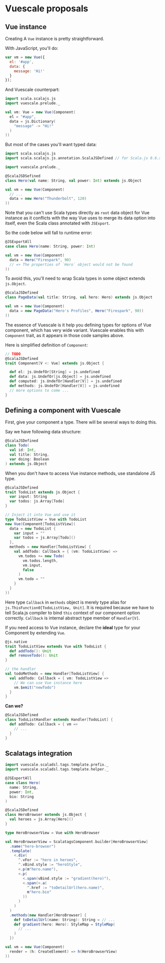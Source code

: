 # Vuescale proposals

## Vue instance

Creating A `Vue` instance is pretty straightforward.

With JavaScript, you'll do:

```javascript
var vm = new Vue({
  el: '#app',
  data: {
    message: 'Hi!'
  }
});
```

And Vuescale counterpart:

```scala
import scala.scalajs.js
import vuescale.prelude._

val vm: Vue = new Vue(Component(
  el = "#app",
  data = js.Dictionary(
    "message" -> "Hi!"
  )
))
```

But most of the cases you'll want typed data:

```scala
import scala.scalajs.js
import scala.scalajs.js.annotation.ScalaJSDefined // for Scala.js 0.6.x

import vuescale.prelude._

@ScalaJSDSefined
class Hero(val name: String, val power: Int) extends js.Object

val vm = new Vue(Component(
  // ...
  data = new Hero("Thunderbolt", 120)
))
```

Note that you can't use Scala types directly as `root` data object for Vue instance as it conflicts with the way Vue uses to merge its data option into itself, even the Scala class annotated with `JSExport`.

So the code below will fall to runtime error:

```scala
@JSExportAll
case class Hero(name: String, power: Int)

val vm = new Vue(Component(
  data = Hero("Firespark", 90)
  // => The properties of `Hero` object would not be found
))
```

To avoid this, you'll need to wrap Scala types in some object extends `js.Object`.

```scala
@ScalaJSDefined
class PageData(val title: String, val hero: Hero) extends js.Object

val vm = new Vue(Component(
  data = new PageData("Hero's Profiles", Hero("Firespark", 90))
))
```

The essence of Vuescale is it help you defining types for options of Vue component, which has very wide variant. Vuescale enables this with `Component` trait, as it appears in those code samples above.

Here is simplified definition of `Component`:

```scala
// TODO
@ScalaJSDefined
trait Component[V <: Vue] extends js.Object {

  def el: js.UndefOr[String] = js.undefined
  def data: js.UndefOr[js.Object] = js.undefined
  def computed: js.UndefOr[Handler[V]] = js.undefined
  def methods: js.UndefOr[Handler[V]] = js.undefined
  // more options to come ...
}
```


## Defining a component with Vuescale

First, give your component a type. There will be several ways to doing this.

Say we have following data structure:

```scala
@ScalaJSDefined
class Todo(
  val id: Int,
  val title: String,
  var doing: Boolean
) extends js.Object
```

When you don't have to access Vue instance methods, use standalone JS type.

```scala
@ScalaJSDefined
trait TodoList extends js.Object {
  var input: String
  var todos: js.Array[Todo]
}

// Inject it into Vue and use it
type TodoListView = Vue with TodoList 
new Vue(Component[TodoListView](
  data = new TodoList {
    var input = ""
    var todos = js.Array[Todo]()
  },
  methods = new Handler[TodoListView] {
    val addTodo: Callback = { (vm: TodoListView) =>
      vm.todos += new Todo(
        vm.todos.length,
        vm.input,
        false
      )
      vm.todo = ""
    }
  }
))
```

Here type `Callback` in `methods` object is merely type alias for `js.ThisFunction0[TodoListView, Unit]`. It is required because we have to tell Scala.js compiler to bind `this` context of our component option correctly. `Callback` is internal abstract type member of `Handler[V]`.

If you need access to Vue instance, declare the **ideal** type for your Component by extending `Vue`.

```scala
@js.native
trait TodoListView extends Vue with TodoList {
  def addTodo(): Unit
  def removeTodo(): Unit
}

// the handler
val todoMethods = new Handler[TodoListView] {
  val addTodo: Callback = { vm: TodoListView => 
    // We can use Vue instance here
    vm.$emit("newTodo")
  }
}
```

**Can we?**

```scala
@ScalaJSDefined
class TodoListHandler extends Handler[TodoList] {
  def addTodo: Callback = { vm =>
    // ...
  }
}
```


## Scalatags integration

```scala
import vuescale.scaladsl.tags.template.prefix._
import vuescale.scaladsl.tags.template.helper._

@JSExportAll
case class Hero(
  name: String,
  power: Int,
  bio: String
)

@ScalaJSDefined
class HeroBrowser extends js.Object {
  val heroes = js.Array[Hero]()
}

type HeroBrowserView = Vue with HeroBrowser

val HeroBrowserView = ScalatagsComponent.builder[HeroBrowserView]
  .name("hero-browser")
  .template(
    <.div(
      ^.vFor := "hero in heroes",
      ^.vBind.style := "heroStyle",
      <.p(m"hero.name"),
      <.p(
        <.span(vBind.style := "gradient(hero)"),
        <.span(<.a(
          ^.href := "toDetailUrl(hero.name)",
          m"hero.bio"
        ))
      )
    )
  )
  .methods(new Handler[HeroBrowser] {
    def toDetailUrl(name: String): String = // ...
    def gradient(hero: Hero): StyleMap = StyleMap(
      // ...
    )
  })

val vm = new Vue(Component(
  render = (h: CreateElement) => h(HeroBrowserView)
))
```